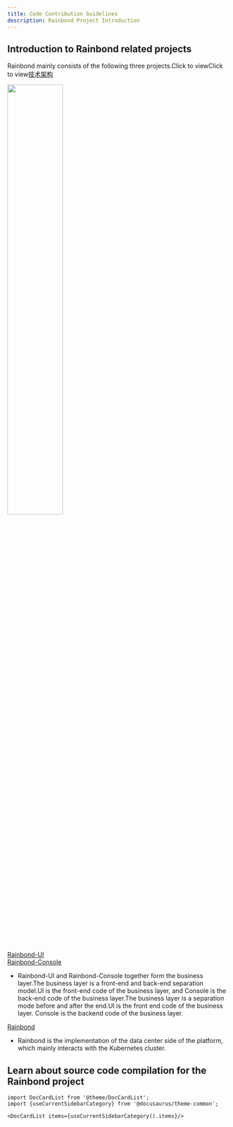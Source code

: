 ```yaml
---
title: Code Contribution Guidelines
description: Rainbond Project Introduction
---
```


## Introduction to Rainbond related projects

Rainbond mainly consists of the following three projects.Click to viewClick to view[技术架构](/docs/quick-start/archive)

<img src="https://static.goodrain.com/docs/5.5/quick-start/rainbond-compile-architecture.png" width="50%" />

[Rainbond-UI](https://github.com/goodrain/rainbond-ui)\
[Rainbond-Console](https://github.com/foodrain/rainbond-console)

- Rainbond-UI and Rainbond-Console together form the business layer.The business layer is a front-end and back-end separation model.UI is the front-end code of the business layer, and Console is the back-end code of the business layer.The business layer is a separation mode before and after the end.UI is the front end code of the business layer. Console is the backend code of the business layer.

[Rainbond](https://github.com/goodrain/rainbond-console)

- Rainbond is the implementation of the data center side of the platform, which mainly interacts with the Kubernetes cluster.

## Learn about source code compilation for the Rainbond project

```mdx-code-block
import DocCardList from '@theme/DocCardList';
import {useCurrentSidebarCategory} from '@docusaurus/theme-common';

<DocCardList items={useCurrentSidebarCategory().items}/>
```
